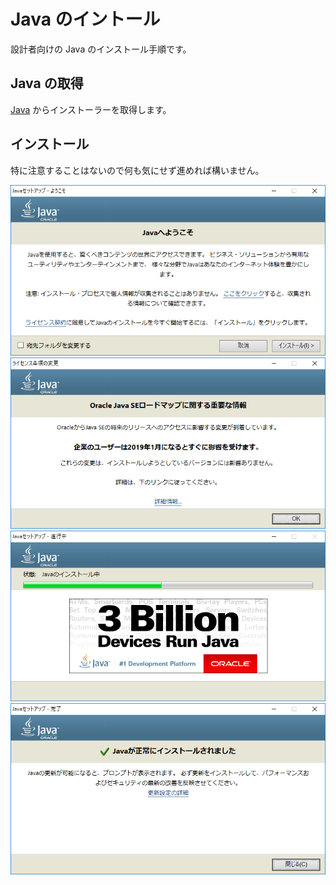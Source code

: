 # Java のイントール

設計者向けの Java のインストール手順です。  

## Java の取得

[Java](https://www.java.com/ja/) からインストーラーを取得します。  

## インストール

特に注意することはないので何も気にせず進めれば構いません。  

![001](./images/Java/Java_001.PNG)
![002](./images/Java/Java_002.PNG)
![003](./images/Java/Java_003.PNG)
![004](./images/Java/Java_004.PNG)
